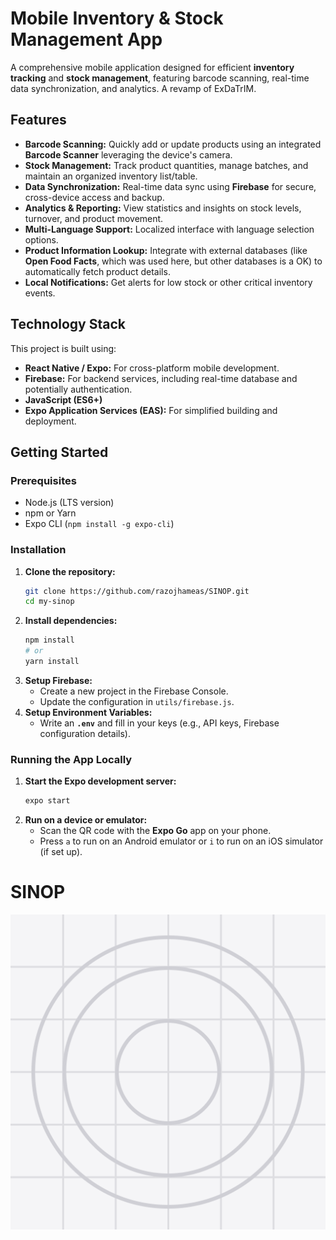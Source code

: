 ﻿# Mobile Inventory & Stock Management App

A comprehensive mobile application designed for efficient **inventory tracking** and **stock management**, featuring barcode scanning, real-time data synchronization, and analytics. A revamp of ExDaTrIM. 

## Features

* **Barcode Scanning:** Quickly add or update products using an integrated **Barcode Scanner** leveraging the device's camera.
* **Stock Management:** Track product quantities, manage batches, and maintain an organized inventory list/table.
* **Data Synchronization:** Real-time data sync using **Firebase** for secure, cross-device access and backup.
* **Analytics & Reporting:** View statistics and insights on stock levels, turnover, and product movement.
* **Multi-Language Support:** Localized interface with language selection options.
* **Product Information Lookup:** Integrate with external databases (like **Open Food Facts**, which was used here, but other databases is a OK) to automatically fetch product details.
* **Local Notifications:** Get alerts for low stock or other critical inventory events.

## Technology Stack

This project is built using:

* **React Native / Expo:** For cross-platform mobile development.
* **Firebase:** For backend services, including real-time database and potentially authentication.
* **JavaScript (ES6+)**
* **Expo Application Services (EAS):** For simplified building and deployment.

## Getting Started

### Prerequisites

* Node.js (LTS version)
* npm or Yarn
* Expo CLI (`npm install -g expo-cli`)

### Installation

1.  **Clone the repository:**
    ```bash
    git clone https://github.com/razojhameas/SINOP.git
    cd my-sinop
    ```
2.  **Install dependencies:**
    ```bash
    npm install
    # or
    yarn install
    ```
3.  **Setup Firebase:**
    * Create a new project in the Firebase Console.
    * Update the configuration in `utils/firebase.js`.
4.  **Setup Environment Variables:**
    * Write an **`.env`** and fill in your keys (e.g., API keys, Firebase configuration details). 

### Running the App Locally

1.  **Start the Expo development server:**
    ```bash
    expo start
    ```
2.  **Run on a device or emulator:**
    * Scan the QR code with the **Expo Go** app on your phone.
    * Press `a` to run on an Android emulator or `i` to run on an iOS simulator (if set up).



# SINOP
![App Icon](assets/icon.png)



